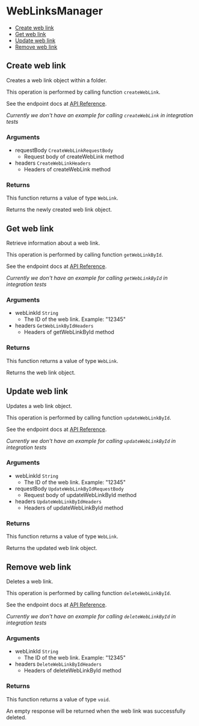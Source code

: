 # WebLinksManager


- [Create web link](#create-web-link)
- [Get web link](#get-web-link)
- [Update web link](#update-web-link)
- [Remove web link](#remove-web-link)

## Create web link

Creates a web link object within a folder.

This operation is performed by calling function `createWebLink`.

See the endpoint docs at
[API Reference](https://developer.box.com/reference/post-web-links/).

*Currently we don't have an example for calling `createWebLink` in integration tests*

### Arguments

- requestBody `CreateWebLinkRequestBody`
  - Request body of createWebLink method
- headers `CreateWebLinkHeaders`
  - Headers of createWebLink method


### Returns

This function returns a value of type `WebLink`.

Returns the newly created web link object.


## Get web link

Retrieve information about a web link.

This operation is performed by calling function `getWebLinkById`.

See the endpoint docs at
[API Reference](https://developer.box.com/reference/get-web-links-id/).

*Currently we don't have an example for calling `getWebLinkById` in integration tests*

### Arguments

- webLinkId `String`
  - The ID of the web link. Example: "12345"
- headers `GetWebLinkByIdHeaders`
  - Headers of getWebLinkById method


### Returns

This function returns a value of type `WebLink`.

Returns the web link object.


## Update web link

Updates a web link object.

This operation is performed by calling function `updateWebLinkById`.

See the endpoint docs at
[API Reference](https://developer.box.com/reference/put-web-links-id/).

*Currently we don't have an example for calling `updateWebLinkById` in integration tests*

### Arguments

- webLinkId `String`
  - The ID of the web link. Example: "12345"
- requestBody `UpdateWebLinkByIdRequestBody`
  - Request body of updateWebLinkById method
- headers `UpdateWebLinkByIdHeaders`
  - Headers of updateWebLinkById method


### Returns

This function returns a value of type `WebLink`.

Returns the updated web link object.


## Remove web link

Deletes a web link.

This operation is performed by calling function `deleteWebLinkById`.

See the endpoint docs at
[API Reference](https://developer.box.com/reference/delete-web-links-id/).

*Currently we don't have an example for calling `deleteWebLinkById` in integration tests*

### Arguments

- webLinkId `String`
  - The ID of the web link. Example: "12345"
- headers `DeleteWebLinkByIdHeaders`
  - Headers of deleteWebLinkById method


### Returns

This function returns a value of type `void`.

An empty response will be returned when the web link
was successfully deleted.



